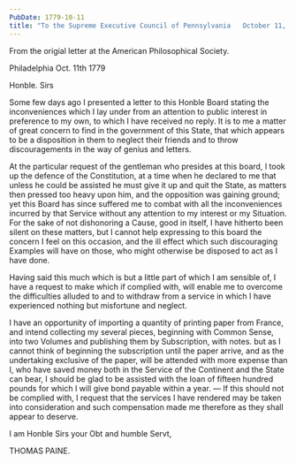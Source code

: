 ```yaml
---
PubDate: 1779-10-11
title: "To the Supreme Executive Council of Pennsylvania   October 11, 1779"
---
```


   From the origial letter at the American Philosophical Society.

   Philadelphia Oct. 11th 1779

   Honble. Sirs

   Some few days ago I presented a letter to this Honble Board stating the
   inconveniences which I lay under from an attention to public interest in
   preference to my own, to which I have received no reply. It is to me a
   matter of great concern to find in the government of this State, that
   which appears to be a disposition in them to neglect their friends and to
   throw discouragements in the way of genius and letters.

   At the particular request of the gentleman who presides at this board, I
   took up the defence of the Constitution, at a time when he declared to me
   that unless he could be assisted he must give it up and quit the State, as
   matters then pressed too heavy upon him, and the opposition was gaining
   ground; yet this Board has since suffered me to combat with all the
   inconveniences incurred by that Service without any attention to my
   interest or my Situation. For the sake of not dishonoring a Cause, good in
   itself, I have hitherto been silent on these matters, but I cannot help
   expressing to this board the concern I feel on this occasion, and the ill
   effect which such discouraging Examples will have on those, who might
   otherwise be disposed to act as I have done.

   Having said this much which is but a little part of which I am sensible of,
   I have a request to make which if complied with, will enable me to overcome
   the difficulties alluded to and to withdraw from a service in which I have
   experienced nothing but misfortune and neglect. 
   
   I have an opportunity of
   importing a quantity of printing paper from France, and intend collecting
   my several pieces, beginning with Common Sense, into two Volumes and
   publishing them by Subscription, with notes. but as I cannot think of
   beginning the subscription until the paper arrive, and as the undertaking
   exclusive of the paper, will be attended with more expense than I, who
   have saved money both in the Service of the Continent and the State can
   bear, I should be glad to be assisted with the loan of fifteen hundred
   pounds for which I will give bond payable within a year. &mdash; If this should
   not be complied with, I request that the services I have rendered may be
   taken into consideration and such compensation made me therefore as they
   shall appear to deserve.

   I am Honble Sirs your Obt and humble Servt,

   THOMAS PAINE.


